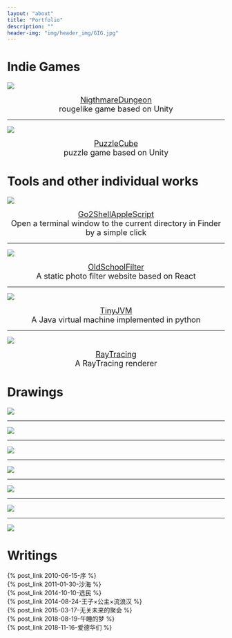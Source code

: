 ```yaml
---
layout: "about"
title: "Portfolio"
description: ""
header-img: "img/header_img/GIG.jpg"
---
```


<h1>Indie Games</h1>

![](/img/dungeon.jpg)
<div align=center> 
	<div style="max-width: 300px;">
	<font size=4> <a href="https://wenduoyue.itch.io/nightmare-dungeon">NigthmareDungeon</a><br>rougelike game based on Unity<br></font>
	</div>
</div>

<hr>

![](/img/puzzlecube.png)
<div align=center> 
	<div style="max-width: 300px;">
	<font size=4> <a href="https://wenduoyue.itch.io/puzzlecube">PuzzleCube</a><br>puzzle game based on Unity<br></font>
	</div>
</div>

<h1>Tools and other individual works</h1>

![](/img/app.png)
<div align=center> 
	<font size=4> <a href="https://github.com/wonderyue/Go2ShellAppleScript">Go2ShellAppleScript</a><br>
Open a terminal window to the current directory in Finder by a simple click<br></font>
</div>

<hr>

![](/img/filter.png)
<div align=center>
	<font size=4> <a href="https://github.com/wonderyue/OldSchoolFilter">OldSchoolFilter</a><br>A static photo filter website based on React<br></font>
</div>

<hr>

![](/img/jvm.png)
<div align=center>
	<font size=4> <a href="https://github.com/wonderyue/TinyJVM">TinyJVM</a><br>A Java virtual machine implemented in python<br></font>
</div>

<hr>

![](/img/ray.png)
<div align=center> 
	<font size=4> <a href="https://github.com/wonderyue/RayTracing">RayTracing</a><br>A RayTracing renderer<br></font>
</div>

<h1>Drawings</h1>

![](/img/DarkestHour.jpg)

<hr>

![](/img/杂念.jpg)

<hr>

![](/img/10.jpg)

<hr>

![](/img/4-4.jpg)

<hr>

![](/img/炼.jpg)

<hr>

![](/img/迷宫.jpg)

<hr>

![](/img/小机器君.jpg)

<h1>Writings</h1>

{% post_link 2010-06-15-序 %}<br>
{% post_link 2011-01-30-沙海 %}<br>
{% post_link 2014-10-10-选民 %}<br>
{% post_link 2014-08-24-王子×公主×流浪汉 %}<br>
{% post_link 2015-03-17-无关未来的聚会 %}<br>
{% post_link 2018-08-19-午睡的梦 %}<br>
{% post_link 2018-11-16-爱德华们 %}<br>
